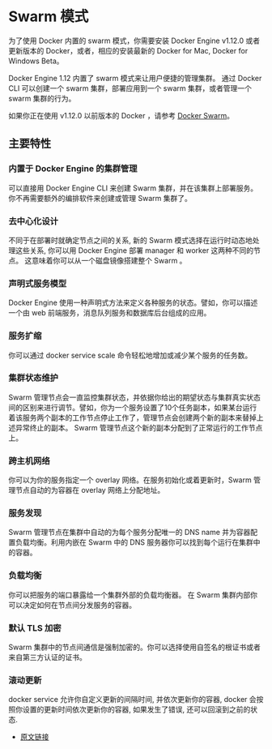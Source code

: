 # Swarm 模式

为了使用 Docker 内置的 swarm 模式，你需要安装 Docker Engine v1.12.0 或者更新版本的 Docker，或者，相应的安装最新的 Docker for Mac, Docker for Windows Beta。

Docker Engine 1.12 内置了 swarm 模式来让用户便捷的管理集群。 通过 Docker CLI 可以创建一个 swarm 集群，部署应用到一个 swarm 集群，或者管理一个 swarm 集群的行为。

如果你正在使用 v1.12.0 以前版本的 Docker ，请参考 [Docker Swarm](https://docs.docker.com/swarm)。

## 主要特性

### 内置于 Docker Engine 的集群管理

可以直接用 Docker Engine CLI 来创建 Swarm 集群，并在该集群上部署服务。你不再需要额外的编排软件来创建或管理 Swarm 集群了。

### 去中心化设计

不同于在部署时就确定节点之间的关系, 新的 Swarm 模式选择在运行时动态地处理这些关系, 你可以用 Docker Engine 部署 manager 和 worker 这两种不同的节点。 这意味着你可以从一个磁盘镜像搭建整个 Swarm 。

### 声明式服务模型

Docker Engine 使用一种声明式方法来定义各种服务的状态。譬如，你可以描述一个由 web 前端服务，消息队列服务和数据库后台组成的应用。

### 服务扩缩

你可以通过 docker service scale 命令轻松地增加或减少某个服务的任务数。

### 集群状态维护

Swarm 管理节点会一直监控集群状态，并依据你给出的期望状态与集群真实状态间的区别来进行调节。譬如，你为一个服务设置了10个任务副本，如果某台运行着该服务两个副本的工作节点停止工作了，管理节点会创建两个新的副本来替掉上述异常终止的副本。 Swarm 管理节点这个新的副本分配到了正常运行的工作节点上。

### 跨主机网络

你可以为你的服务指定一个 overlay 网络。在服务初始化或着更新时，Swarm 管理节点自动的为容器在 overlay 网络上分配地址。

### 服务发现

Swarm 管理节点在集群中自动的为每个服务分配唯一的 DNS name 并为容器配置负载均衡。利用内嵌在 Swarm 中的 DNS 服务器你可以找到每个运行在集群中的容器。

### 负载均衡

你可以把服务的端口暴露给一个集群外部的负载均衡器。 在 Swarm 集群内部你可以决定如何在节点间分发服务的容器。

### 默认 TLS 加密

Swarm 集群中的节点间通信是强制加密的。你可以选择使用自签名的根证书或者来自第三方认证的证书。

### 滚动更新

docker service 允许你自定义更新的间隔时间, 并依次更新你的容器, docker 会按照你设置的更新时间依次更新你的容器, 如果发生了错误, 还可以回滚到之前的状态.

* [原文链接](https://docs.docker.com/engine/swarm/)
